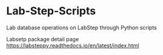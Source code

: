 # Lab-Step-Scripts
Lab database operations on LabStep through Python scripts


Labsetp package detail page
https://labsteppy.readthedocs.io/en/latest/index.html
